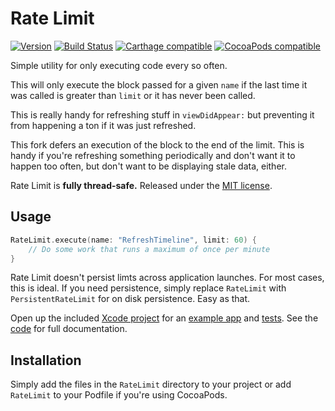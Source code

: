 # Rate Limit

[![Version](https://img.shields.io/github/release/soffes/RateLimit.svg)](https://github.com/soffes/RateLimit/releases) [![Build Status](https://travis-ci.org/soffes/RateLimit.svg?branch=master)](https://travis-ci.org/soffes/RateLimit) [![Carthage compatible](https://img.shields.io/badge/Carthage-compatible-4BC51D.svg?style=flat)](https://github.com/Carthage/Carthage) [![CocoaPods compatible](https://img.shields.io/cocoapods/v/RateLimit.svg)](https://cocoapods.org/pods/RateLimit)

Simple utility for only executing code every so often.

This will only execute the block passed for a given `name` if the last time it was called is greater than `limit` or it has never been called.

This is really handy for refreshing stuff in `viewDidAppear:` but preventing it from happening a ton if it was just refreshed.

This fork defers an execution of the block to the end of the limit.  This is handy if you're refreshing something periodically and don't want it to happen too often, but don't want to be displaying stale data, either.

Rate Limit is **fully thread-safe.** Released under the [MIT license](LICENSE).


## Usage

``` swift
RateLimit.execute(name: "RefreshTimeline", limit: 60) {
    // Do some work that runs a maximum of once per minute
}
```

Rate Limit doesn't persist limts across application launches. For most cases, this is ideal. If you need persistence, simply replace `RateLimit` with `PersistentRateLimit` for on disk persistence. Easy as that.

Open up the included [Xcode project](RateLimit.xcodeproj) for an [example app](Example) and [tests](Tests). See the [code](RateLimit/RateLimit.swift) for full documentation.


## Installation

Simply add the files in the `RateLimit` directory to your project or add `RateLimit` to your Podfile if you're using CocoaPods.
